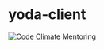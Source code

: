 # yoda-client
[![Code Climate](https://codeclimate.com/repos/582d597ca89d33008c00368a/badges/73e7bffcb079f92e82d3/gpa.svg)](https://codeclimate.com/repos/582d597ca89d33008c00368a/feed)
Mentoring
